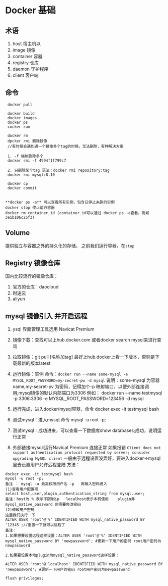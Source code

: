 # Docker 基础

## 术语

1. host 宿主机以
2. image 镜像
3. container 容器
4. registry 仓库
5. daemon 守护程序
6. client 客户端


## 命令

``` dos
 docker pull

 docker build
 docker images
 docker ps
 cocker run

 docker rm
 dpcker rmi 删除镜像
 //有时候会遇到遇一个镜像多个tag的时候，无法删除，有种解决方案

 1. -f 强制删除多个
 docker rmi -f 4994f1f799c7

 2. 只删除某个tag 语法：docker rmi repository:tag
 docker rmi mysql:8.10

 docker cp
 docker commit


```

``` dos
**docker ps -a** 可以查看所有实例，包含已停止未删的实例
docker stop 停止运行容器
docker rm container_id (container_id可以通过 docker ps -a查看，例如3e1b106c25f3)
```

## Volume

提供独立与容器之外的持久化的存储。
之前我们运行容器，在`stop`


## Registry 镜像仓库
国内比较流行的镜像仓库：

1. 官方的仓库：daocloud
2. 时速云
3. aliyun



## mysql 镜像引入 并开启远程

1. ysql 界面管理工具选用 Navicat Premium

2. 镜像下载：查找可以上hub.docker.com 或者docker search mysql来进行查询

3. 拉取镜像：git pull [名称加tag] 最好上hub.docker上看一下版本，否则是下载最新的版本latest

4. 运行镜像：实例 命令：`docker run --name some-mysql -e MYSQL_ROOT_PASSWORD=my-secret-pw -d mysql`
说明：some-mysql 为容器name,my-secret-pv 为密码，记得加个-p 映射端口，以便外部连接调用,mysql镜像的默认内部端口为3306
例如：
docker run --name testmysql -p 3306:3306 -e MYSQL_ROOT_PASSWORD=123456 -d mysql

5. 运行完成，进入docker/mysql容器，命令 docker exec -it testmysql bash

6. 测试mysql：进入mysql,命令 mysql -u root -p;

7. 测试mysql：成功进来，可以查看一下数据库show databases;成功，说明运行正常

8. 外部链接mysql:运行Navicat Premium 连接正常
如果报错 `Client does not support authentication protocol requested by server; consider upgrading MySQL client`
一般由于远程设置没弄好，要进入docker=>mysql里去设置用户允许远程登陆
方法：

```dos
docker exec -it testmysql bash
mysql -u root -p;
备注 ： mysql -u 最高权限用户名 -p   再输入密码进入
(1)查看用户配置项
select host,user,plugin,authentication_string from mysql.user;
备注：host为 % 表示不限制ip   localhost表示本机使用    plugin非mysql_native_password 则需要修改密码
(2)修改用户密码
这里我们执行一下
ALTER USER 'root'@'%' IDENTIFIED WITH mysql_native_password BY '12345';//重置一下就可以远程了
备注：
1.如果想要设置远程这样设置：ALTER USER 'root'@'%' IDENTIFIED WITH mysql_native_password BY 'newpassword'; #更新一下用户的密码 root用户密码为newpassword

2.如果要设置本地plugin为mysql_native_password这样设置：

ALTER USER 'root'@'localhost' IDENTIFIED WITH mysql_native_password BY 'newpassword'; #更新一下用户的密码 root用户密码为newpassword

flush privileges;
```

